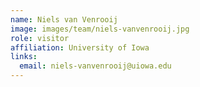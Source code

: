 ```yaml
---
name: Niels van Venrooij 
image: images/team/niels-vanvenrooij.jpg
role: visitor
affiliation: University of Iowa
links:
  email: niels-vanvenrooij@uiowa.edu
---
```

